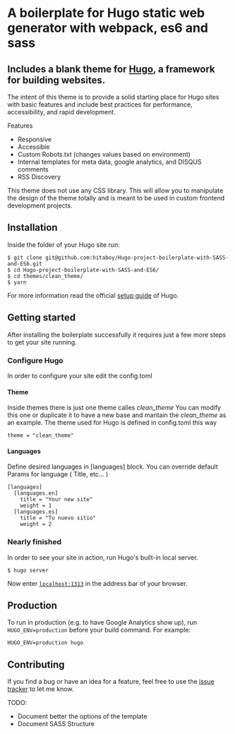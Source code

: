 # A boilerplate for Hugo static web generator with webpack, es6 and sass
## Includes a blank theme for [Hugo](http://gohugo.io/), a framework for building websites.

The intent of this theme is to provide a solid starting place for Hugo sites with basic features and include best practices for performance, accessibility, and rapid development.

Features

- Responsive
- Accessible
- Custom Robots.txt (changes values based on environment)
- Internal templates for meta data, google analytics, and DISQUS comments
- RSS Discovery

This theme does not use any CSS library. This will allow you to manipulate the design of the theme totally and is meant to be used in custom frontend development projects.


## Installation

Inside the folder of your Hugo site run:

    $ git clone git@github.com:hitaboy/Hugo-project-boilerplate-with-SASS-and-ES6.git
    $ cd Hugo-project-boilerplate-with-SASS-and-ES6/
    $ cd themes/clean_theme/
    $ yarn

For more information read the official [setup guide](//gohugo.io/overview/installing/) of Hugo.

## Getting started

After installing the boilerplate successfully it requires just a few more steps to get your site running.

### Configure Hugo

In order to configure your site edit the config.toml

#### Theme
Inside themes there is just one theme calles *clean_theme*
You can modify this one or duplicate it to have a new base and mantain the *clean_theme* as an example.
The theme used for Hugo is defined in config.toml this way
```
theme = "clean_theme"
```

#### Languages
Define desired languages in [languages] block.
You can override default Params for language ( Title, etc... )
```
[languages]
  [languages.en]
    title = "Your new site"
    weight = 1
  [languages.es]
    title = "Tu nuevo sitio"
    weight = 2
```

### Nearly finished

In order to see your site in action, run Hugo's built-in local server.

`$ hugo server`

Now enter [`localhost:1313`](http://localhost:1313/) in the address bar of your browser.

## Production

To run in production (e.g. to have Google Analytics show up), run `HUGO_ENV=production` before your build command. For example:

```
HUGO_ENV=production hugo
```

## Contributing

If you find a bug or have an idea for a feature, feel free to use the [issue tracker](https://github.com/hitaboy/Hugo-project-boilerplate-with-SASS-and-ES6/issues) to let me know.




TODO:

- Document better the options of the template
- Document SASS Structure
